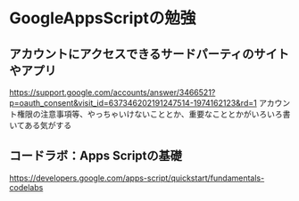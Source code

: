 # GoogleAppsScriptの勉強

## アカウントにアクセスできるサードパーティのサイトやアプリ
https://support.google.com/accounts/answer/3466521?p=oauth_consent&visit_id=637346202191247514-1974162123&rd=1
アカウント権限の注意事項等、やっちゃいけないこととか、重要なこととかがいろいろ書いてある気がする

## コードラボ：Apps Scriptの基礎
https://developers.google.com/apps-script/quickstart/fundamentals-codelabs
